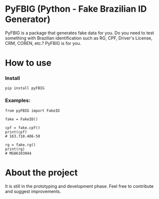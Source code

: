 # PyFBIG (Python - Fake Brazilian ID Generator)
 PyFBIG is a package that generates fake data for you. Do you need to test something with Brazilian identification such as RG, CPF, Driver's License, CRM, COREN, etc.? PyFBIG is for you.

# How to use
### Install
```
pip install pyFBIG
```
### Examples:
```
from pyFBIG import FakeID

fake = FakeID()

cpf = fake.cpf()
print(cpf)
# 163.710.406-50

rg = fake.rg()
print(rg)
# MG86103044
```

# About the project
It is still in the prototyping and development phase. Feel free to contribute and suggest improvements.